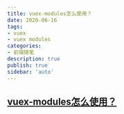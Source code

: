 ```yaml
---
title: vuex-modules怎么使用？
date: 2020-06-16
tags: 
- vuex
- vuex modules
categories: 
- 前端随笔
description: true
publish: true
sidebar: 'auto'
---
```



## [vuex-modules怎么使用？](./vuex-modules怎么使用.md)
